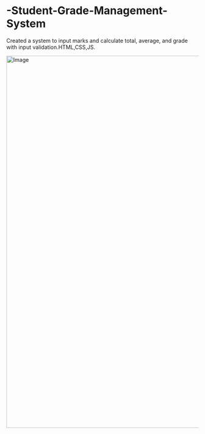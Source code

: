 # -Student-Grade-Management-System
Created a system to input marks and calculate total, average, and grade with input validation.HTML,CSS,JS.

<img width="1920" height="973" alt="Image" src="https://github.com/user-attachments/assets/da1503fd-7cef-4fbf-b9e4-ffca166d7f39" />
